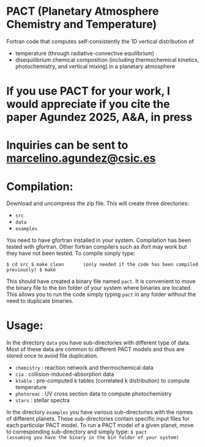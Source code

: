# PACT (Planetary Atmosphere Chemistry and Temperature) #

  Fortran code that computes self-consistently the 1D vertical distribution of
   - temperature                         (through radiative-convective equilibrium)
   - disequilibrium chemical composition (including thermochemical kinetics, photochemistry, and vertical mixing)
  in a planetary atmosphere

# If you use PACT for your work, I would appreciate if you cite the paper Agundez 2025, A&A, in press
# Inquiries can be sent to marcelino.agundez@csic.es

# Compilation:

  Download and uncompress the zip file. This will create three directories:

   - `src`
   - `data`
   - `examples`

  You need to have gfortran installed in your system. Compilation has been tested with gfortran.
  Other fortran compilers such as ifort may work but they have not been tested.
  To compile simply type:

`
$ cd src
$ make clean       (only needed if the code has been compiled previously)
$ make
`

  This should have created a binary file named `pact`.
  It is convenient to move the binary file to the bin folder of your system where binaries are located.
  This allows you to run the code simply typing `pact` in any folder without the need to duplicate binaries.

# Usage:

  In the directory `data` you have sub-directories with different type of data.
  Most of these data are common to different PACT models and thus are stored once to avoid file duplication.

   - `chemistry` : reaction network and thermochemical data
   - `cia`       : collision-induced-absorption data
   - `ktable`    : pre-computed k tables (correlated k distribution) to compute temperature
   - `photoreac` : UV cross section data to compute photochemistry
   - `stars`     : stellar spectra

  In the directory `examples` you have various sub-directories with the names of different planets.
  These sub-directories contain specific input files for each particular PACT model.
  To run a PACT model of a given planet, move to corresponding sub-directory and simply type:
`
$ pact             (assuming you have the binary in the bin folder of your system)
`
